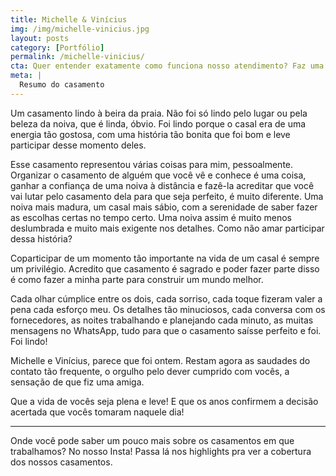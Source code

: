 ```yaml
---
title: Michelle & Vinícius
img: /img/michelle-vinicius.jpg
layout: posts
category: [Portfólio]
permalink: /michelle-vinicius/
cta: Quer entender exatamente como funciona nosso atendimento? Faz uma pergunta pra gente!
meta: |
  Resumo do casamento
---
```


Um casamento lindo à beira da praia. Não foi só lindo pelo lugar ou pela beleza da noiva, que é linda, óbvio. Foi lindo porque o casal era de uma energia tão gostosa, com uma história tão bonita que foi bom e leve participar desse momento deles.

Esse casamento representou várias coisas para mim, pessoalmente. Organizar o casamento de alguém que você vê e conhece é uma coisa, ganhar a confiança de uma noiva à distância e fazê-la acreditar que você vai lutar pelo casamento dela para que seja perfeito, é muito diferente. Uma noiva mais madura, um casal mais sábio, com a serenidade de saber fazer as escolhas certas no tempo certo. Uma noiva assim é muito menos deslumbrada e muito mais exigente nos detalhes. Como não amar participar dessa história?

Coparticipar de um momento tão importante na vida de um casal é sempre um privilégio. Acredito que casamento é sagrado e poder fazer parte disso é como fazer a minha parte para construir um mundo melhor. 

Cada olhar cúmplice entre os dois, cada sorriso, cada toque fizeram valer a pena cada esforço meu. Os detalhes tão minuciosos, cada conversa com os fornecedores, as noites trabalhando e planejando cada minuto, as muitas mensagens no WhatsApp, tudo para que o casamento saísse perfeito e foi. Foi lindo!

Michelle e Vinícius, parece que foi ontem. Restam agora as saudades do contato tão frequente, o orgulho pelo dever cumprido com vocês, a sensação de que fiz uma amiga. 

Que a vida de vocês seja plena e leve! E que os anos confirmem a decisão acertada que vocês tomaram naquele dia!

***

Onde você pode saber um pouco mais sobre os casamentos em que trabalhamos? No nosso Insta! Passa lá nos highlights pra ver a cobertura dos nossos casamentos.

